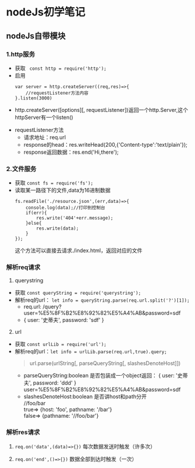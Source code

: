 # nodeJs初学笔记

## nodeJs自带模块

### 1.http服务
* 获取 `` const http = require('http');``
* 启用 
    ``` 
    var server = http.createServer((req,res)=>{
        //requestListener方法内容
    }.listen(3000)
    ```
* http.createServer([options][, requestListener])返回一个http.Server,这个httpServer有一个listen()
+ requestListener方法  
  + 请求地址：req.url 
  + response的head：res.writeHead(200,{'Content-type':'text/plain'});  
  + response返回数据：res.end('Hi,there');

### 2.文件服务
* 获取 ``const fs = require('fs');``
* 读取某一路径下的文件,data为16进制数据
    ```
    fs.readFile('./resource.json',(err,data)=>{
        console.log(data);//打印到控制台
        if(err){
            res.write('404'+err.message);
        }else{
            res.write(data);
        }
    });
    ```
    这个方法可以直接去请求./index.html，返回对应的文件

### 解析req请求
1. querystring
  * 获取 ``const queryString = require('querystring');``
  * 解析req的url： ``let info = queryString.parse(req.url.split('?')[1]);``
    * req.url: /query?user=%E5%8F%B2%E8%92%82%E5%A4%AB&password=sdf
    * { user: '史蒂夫', password: 'sdf' }
2. url
  * 获取 ``const urlLib = require('url');``
  * 解析req的url：``let info = urlLib.parse(req.url,true).query;``  
    > url.parse(urlString[, parseQueryString[, slashesDenoteHost]])  
    * parseQueryString:boolean 是否包装成一个object返回： { user: '史蒂夫', password: 'ddd' }    user=%E5%8F%B2%E8%92%82%E5%A4%AB&password=sdf
    * slashesDenoteHost:boolean 是否讲host和path分开  
    //foo/bar   
    true=> {host: 'foo', pathname: '/bar'}  
    false=> {pathname: '//foo/bar'}  

### 解析res请求
1. ``req.on('data',(data)=>{})``
每次数据发送时触发（许多次）

2. ``req.on('end',()=>{})``
数据全部到达时触发（一次）